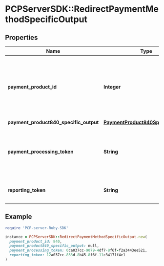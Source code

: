 # PCPServerSDK::RedirectPaymentMethodSpecificOutput

## Properties

| Name | Type | Description | Notes |
| ---- | ---- | ----------- | ----- |
| **payment_product_id** | **Integer** | &lt;- Payment product identifier - please check product documentation for a full overview of possible values. | [optional] |
| **payment_product840_specific_output** | [**PaymentProduct840SpecificOutput**](PaymentProduct840SpecificOutput.md) |  | [optional] |
| **payment_processing_token** | **String** | ID of the token. This property is populated when the payment was done with a token. | [optional] |
| **reporting_token** | **String** | Token to identify the card in the reporting. | [optional] |

## Example

```ruby
require 'PCP-server-Ruby-SDK'

instance = PCPServerSDK::RedirectPaymentMethodSpecificOutput.new(
  payment_product_id: 840,
  payment_product840_specific_output: null,
  payment_processing_token: 0ca037cc-9079-4df7-8f6f-f2a3443ee521,
  reporting_token: 12a037cc-833d-8b45-8f6f-11c34171f4e1
)
```

